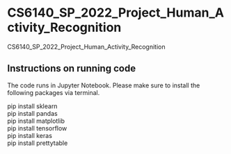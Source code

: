 # CS6140_SP_2022_Project_Human_Activity_Recognition
CS6140_SP_2022_Project_Human_Activity_Recognition

## Instructions on running code
The code runs in Jupyter Notebook.
Please make sure to install the following packages via terminal.
<div>
pip install sklearn
</div>
<div>
pip install pandas
</div>
<div>
pip install matplotlib
</div>
<div>
pip install tensorflow
</div>
<div>
pip install keras
</div>
<div>
pip install prettytable
</div>

